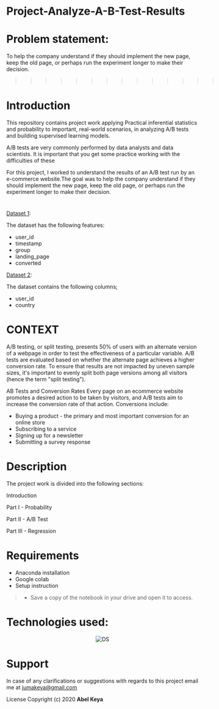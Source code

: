 # Project-Analyze-A-B-Test-Results

# Problem statement:
To help the company understand if they should implement the new page, keep the old page, or perhaps run the experiment longer to make their decision.


 >>>>>>>>>>>>>>![pageAB](pageAB.gif) 
 
# Introduction

This repository contains  project work applying Practical inferential statistics and probability to important, real-world scenarios, in analyzing A/B tests and building supervised learning models.


A/B tests are very commonly performed by data analysts and data scientists. It is important that you get some practice working with the difficulties of these


For this project, I worked to understand the results of an A/B test run by an e-commerce website.The goal was to help the company understand if they should implement the new page, keep the old page, or perhaps run the experiment longer to make their decision.

#
[Dataset 1](https://github.com/abel-keya/Project-Analyze-A-B-Test-Results/blob/master/ab_data.csv):

The dataset has the following features:
 * user_id
 * timestamp
 * group
 * landing_page
 * converted

[Dataset 2](https://github.com/abel-keya/Project-Analyze-A-B-Test-Results/blob/master/countries.csv): 


The dataset contains the following columns;

* user_id	
* country

# CONTEXT

 A/B testing, or split testing, presents 50% of users with an alternate version of a webpage in order to test the effectiveness of a particular variable. A/B tests are evaluated based on whether the alternate page achieves a higher conversion rate. To ensure that results are not impacted by uneven sample sizes, it's important to evenly split both page versions among all visitors (hence the term "split testing").

AB Tests and Conversion Rates
Every page on an ecommerce website promotes a desired action to be taken by visitors, and A/B tests aim to increase the conversion rate of that action. Conversions include:

* Buying a product - the primary and most important conversion for an online store
* Subscribing to a service
* Signing up for a newsletter
* Submitting a survey response

# Description

The project work is divided into the following sections:


Introduction

Part I - Probability

Part II - A/B Test

Part III - Regression

# Requirements

* Anaconda installation
* Google colab
* Setup instruction
> * Save a copy of the notebook in your drive and open it to access.

<p align="center">
   
   # Technologies used:
   
 <p align="center"> 
   
  <img   src="https://github.com/abel-keya/week8_IP_Abel_Keya_Nairobi-Hospital-conducted-a-clinical-camp-to-test-for-hypothyroidism/blob/master/tech3.jpg" width="550" height="300"  alt="DS" title="Requirements" />
 
</p>

# Support
In case of any clarifications or suggestions with regards to this project email me at jumakeya@gmail.com

License
Copyright (c) 2020 **Abel Keya**

